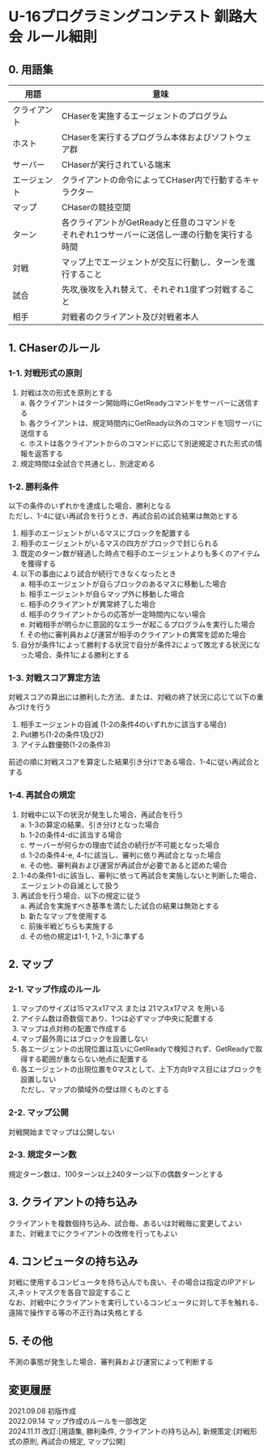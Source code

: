# U-16プログラミングコンテスト 釧路大会 ルール細則

## 0. 用語集

| 用語 | 意味 |  
| -- | -- |  
| クライアント | CHaserを実施するエージェントのプログラム |  
| ホスト | CHaserを実行するプログラム本体およびソフトウェア群 |  
| サーバー | CHaserが実行されている端末 |  
| エージェント | クライアントの命令によってCHaser内で行動するキャラクター |  
| マップ | CHaserの競技空間 |  
| ターン | 各クライアントがGetReadyと任意のコマンドを<br>それぞれ1つサーバーに送信し一連の行動を実行する時間 |  
| 対戦 | マップ上でエージェントが交互に行動し、ターンを進行すること |
| 試合 | 先攻,後攻を入れ替えて、それぞれ1度ずつ対戦すること |
| 相手 | 対戦者のクライアント及び対戦者本人 |  

## 1. CHaserのルール

### 1-1. 対戦形式の原則

1. 対戦は次の形式を原則とする  
    a. 各クライアントはターン開始時にGetReadyコマンドをサーバーに送信する  
    b. 各クライアントは、規定時間内にGetReady以外のコマンドを1回サーバに送信する  
    c. ホストは各クライアントからのコマンドに応じて別途規定された形式の情報を返答する  
2. 規定時間は全試合で共通とし、別途定める  

### 1-2. 勝利条件

以下の条件のいずれかを達成した場合、勝利となる  
ただし、1-4に従い再試合を行うとき、再試合前の試合結果は無効とする  

1. 相手のエージェントがいるマスにブロックを配置する  
2. 相手のエージェントがいるマスの四方がブロックで封じられる  
3. 既定のターン数が経過した時点で相手のエージェントよりも多くのアイテムを獲得する  
4. 以下の事由により試合が続行できなくなったとき  
    a. 相手のエージェントが自らブロックのあるマスに移動した場合  
    b. 相手エージェントが自らマップ外に移動した場合  
    c. 相手のクライアントが異常終了した場合  
    d. 相手のクライアントからの応答が一定時間内にない場合  
    e. 対戦相手が明らかに意図的なエラーが起こるプログラムを実行した場合  
    f. その他に審判員および運営が相手のクライアントの異常を認めた場合  
5. 自分が条件1によって勝利する状況で自分が条件2によって敗北する状況になった場合、条件1による勝利とする  

### 1-3. 対戦スコア算定方法

対戦スコアの算出には勝利した方法、または、対戦の終了状況に応じて以下の重みづけを行う  

1. 相手エージェントの自滅 (1-2の条件4のいずれかに該当する場合)  
2. Put勝ち(1-2の条件1及び2)  
3. アイテム数優勢(1-2の条件3)  

前述の順に対戦スコアを算定した結果引き分けである場合、1-4に従い再試合とする  

### 1-4. 再試合の規定  

1. 対戦中に以下の状況が発生した場合、再試合を行う  
    a. 1-3の算定の結果、引き分けとなった場合  
    b. 1-2の条件4-dに該当する場合  
    c. サーバーが何らかの理由で試合の続行が不可能となった場合  
    d. 1-2の条件4-e, 4-fに該当し、審判に依り再試合となった場合  
    e. その他、審判員および運営が再試合が必要であると認めた場合  
2. 1-4の条件1-dに該当し、審判に依って再試合を実施しないと判断した場合、エージェントの自滅として扱う  
3. 再試合を行う場合、以下の規定に従う  
    a. 再試合を実施すべき基準を満たした試合の結果は無効とする  
    b. 新たなマップを使用する  
    c. 前後半戦どちらも実施する  
    d. その他の規定は1-1, 1-2, 1-3に準ずる  

## 2. マップ

### 2-1. マップ作成のルール

1. マップのサイズは15マスx17マス または 21マスx17マス を用いる
2. アイテム数は奇数個であり、1つは必ずマップ中央に配置する
3. マップは点対称の配置で作成する
4. マップ最外周にはブロックを設置しない
5. 各エージェントの出現位置は互いにGetReadyで検知されず、GetReadyで取得する範囲が重ならない地点に配置する
6. 各エージェントの出現位置を0マスとして、上下方向9マス目にはブロックを設置しない  
ただし、マップの領域外の壁は除くものとする

### 2-2. マップ公開

対戦開始までマップは公開しない

### 2-3. 規定ターン数

規定ターン数は、100ターン以上240ターン以下の偶数ターンとする

## 3. クライアントの持ち込み

クライアントを複数個持ち込み、試合毎、あるいは対戦毎に変更してよい  
また、対戦までにクライアントの改修を行ってもよい

## 4. コンピュータの持ち込み

対戦に使用するコンピュータを持ち込んでも良い、その場合は指定のIPアドレス,ネットマスクを各自で設定すること  
なお、対戦中にクライアントを実行しているコンピュータに対して手を触れる、遠隔で操作する等の不正行為は失格とする  

## 5. その他

不測の事態が発生した場合、審判員および運営によって判断する 

## 変更履歴

2021.09.08 初版作成  
2022.09.14 マップ作成のルールを一部改定  
2024.11.11 改訂:[用語集, 勝利条件, クライアントの持ち込み], 新規策定:[対戦形式の原則, 再試合の規定, マップ公開]
